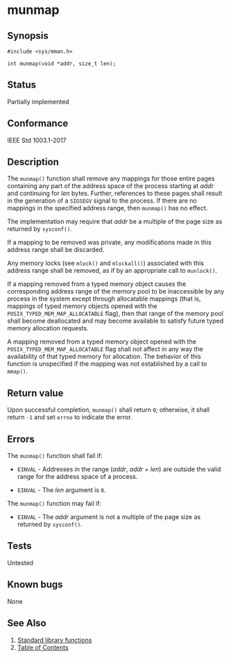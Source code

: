# munmap

## Synopsis

`#include <sys/mman.h>`

`int munmap(void *addr, size_t len);`

## Status

Partially implemented

## Conformance

IEEE Std 1003.1-2017

## Description

The `munmap()` function shall remove any mappings for those entire pages containing any part of the address space of the
process starting at _addr_ and continuing for _len_ bytes. Further, references to these pages shall result in the
generation of a `SIGSEGV` signal to the process. If there are no mappings in the specified address range, then
`munmap()` has no effect.

The implementation may require that _addr_ be a multiple of the page size as returned by `sysconf()`.

If a mapping to be removed was private, any modifications made in this address range shall be discarded.

Any memory locks (see `mlock()` and `mlockall()`) associated with this address range shall be removed, as if by an
appropriate call to `munlock()`.

If a mapping removed from a typed memory object causes the corresponding address range of the memory pool to be
inaccessible by any process in the system except through allocatable mappings (that is, mappings of typed memory objects
opened with the `POSIX_TYPED_MEM_MAP_ALLOCATABLE` flag), then that range of the memory pool shall become deallocated and
may become available to satisfy future typed memory allocation requests.

A mapping removed from a typed memory object opened with the `POSIX_TYPED_MEM_MAP_ALLOCATABLE` flag shall not affect in
any way the availability of that typed memory for allocation.
The behavior of this function is unspecified if the mapping was not established by a call to `mmap()`.

## Return value

Upon successful completion, `munmap()` shall return `0`; otherwise, it shall return `-1` and set `errno` to indicate the
error.

## Errors

The `munmap()` function shall fail if:

* `EINVAL` - Addresses in the range (_addr_, _addr_ + _len_) are outside the valid range for the address space of a
process.

* `EINVAL` - The _len_ argument is `0`.

The `munmap()` function may fail if:

* `EINVAL` - The _addr_ argument is not a multiple of the page size as returned by `sysconf()`.

## Tests

Untested

## Known bugs

None

## See Also

1. [Standard library functions](../README.md)
2. [Table of Contents](../../../README.md)

